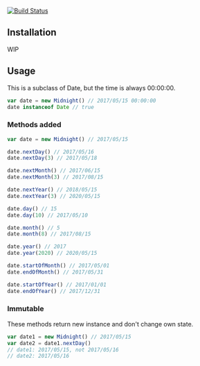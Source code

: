 [![Build Status](https://travis-ci.org/kmdtmyk/midnight.js.svg?branch=master)](https://travis-ci.org/kmdtmyk/midnight)

## Installation

WIP

## Usage

This is a subclass of Date, but the time is always 00:00:00.

```javascript
var date = new Midnight() // 2017/05/15 00:00:00
date instanceof Date // true
```

### Methods added

```javascript
var date = new Midnight() // 2017/05/15

date.nextDay() // 2017/05/16
date.nextDay(3) // 2017/05/18

date.nextMonth() // 2017/06/15
date.nextMonth(3) // 2017/08/15

date.nextYear() // 2018/05/15
date.nextYear(3) // 2020/05/15

date.day() // 15
date.day(10) // 2017/05/10

date.month() // 5
date.month(8) // 2017/08/15

date.year() // 2017
date.year(2020) // 2020/05/15

date.startOfMonth() // 2017/05/01
date.endOfMonth() // 2017/05/31

date.startOfYear() // 2017/01/01
date.endOfYear() // 2017/12/31
```

### Immutable

These methods return new instance and don't change own state.

```javascript
var date1 = new Midnight() // 2017/05/15
var date2 = date1.nextDay()
// date1: 2017/05/15, not 2017/05/16
// date2: 2017/05/16
```

